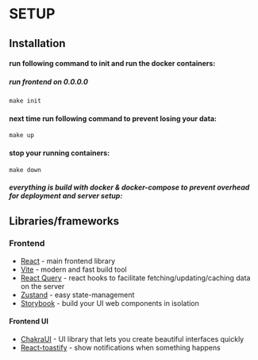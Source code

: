 # SETUP

## Installation <a name="installation"></a>

#### run following command to init and run the docker containers:

##### run frontend on 0.0.0.0

```
make init
```

#### next time run following command to prevent losing your data:

```
make up
```

#### stop your running containers:

```
make down
```

##### everything is build with docker & docker-compose to prevent overhead for deployment and server setup:

## Libraries/frameworks

### Frontend

- [React](https://reactjs.org/) - main frontend library
- [Vite](https://vitejs.dev/) - modern and fast build tool
- [React Query](https://react-query-v3.tanstack.com/) - react hooks to facilitate fetching/updating/caching data on the server
- [Zustand](https://github.com/pmndrs/zustand) - easy state-management
- [Storybook](https://storybook.js.org/) - build your UI web components in isolation

#### Frontend UI

- [ChakraUI](https://chakra-ui.com/) - UI library that lets you create beautiful interfaces quickly
- [React-toastify](https://fkhadra.github.io/react-toastify/introduction) - show notifications when something happens

